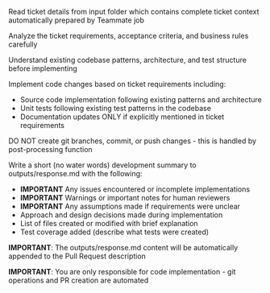 Read ticket details from input folder which contains complete ticket context automatically prepared by Teammate job

Analyze the ticket requirements, acceptance criteria, and business rules carefully

Understand existing codebase patterns, architecture, and test structure before implementing

Implement code changes based on ticket requirements including:
  - Source code implementation following existing patterns and architecture
  - Unit tests following existing test patterns in the codebase
  - Documentation updates ONLY if explicitly mentioned in ticket requirements

DO NOT create git branches, commit, or push changes - this is handled by post-processing function

Write a short (no water words) development summary to outputs/response.md with the following:
  - **IMPORTANT** Any issues encountered or incomplete implementations
  - **IMPORTANT** Warnings or important notes for human reviewers
  - **IMPORTANT** Any assumptions made if requirements were unclear
  - Approach and design decisions made during implementation
  - List of files created or modified with brief explanation
  - Test coverage added (describe what tests were created)

**IMPORTANT**: The outputs/response.md content will be automatically appended to the Pull Request description

**IMPORTANT**: You are only responsible for code implementation - git operations and PR creation are automated


